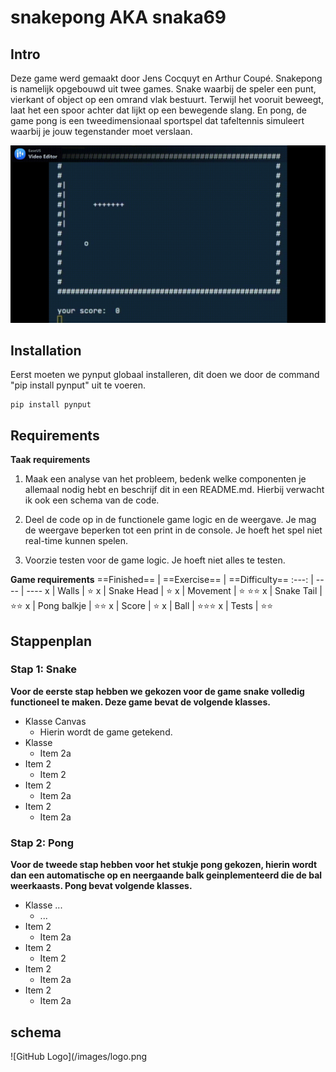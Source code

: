 # snakepong AKA snaka69

## Intro

Deze game werd gemaakt door Jens Cocquyt en Arthur Coupé. Snakepong is namelijk opgebouwd uit twee games. Snake waarbij de speler een punt, vierkant of object op een omrand vlak bestuurt. Terwijl het vooruit beweegt, laat het een spoor achter dat lijkt op een bewegende slang.
En pong, de game pong is een tweedimensionaal sportspel dat tafeltennis simuleert waarbij je jouw tegenstander moet verslaan.

![](snake.gif)

## Installation

Eerst moeten we pynput globaal installeren, dit doen we door de command "pip install pynput" uit te voeren.

```
pip install pynput
```

## Requirements

__Taak requirements__
1. Maak een analyse van het probleem, bedenk welke componenten je allemaal nodig hebt en beschrijf dit in een README.md. Hierbij verwacht ik ook een schema van de code.

2. Deel de code op in de functionele game logic en de weergave. Je mag de weergave beperken tot een print in de console. Je hoeft het spel niet real-time kunnen spelen.

3. Voorzie testen voor de game logic. Je hoeft niet alles te testen.

__Game requirements__
==Finished== | ==Exercise== | ==Difficulty==
:---: | ---- | ----
 x | Walls | :star:
 x | Snake Head | :star:
 x | Movement | :star: :star::star:
 x | Snake Tail | :star::star:
 x | Pong balkje | :star::star:
 x | Score | :star:
 x | Ball | :star::star::star:
 x | Tests | :star::star:

 ## Stappenplan
 ### Stap 1: Snake

 __Voor de eerste stap hebben we gekozen voor de game snake volledig functioneel te maken. Deze game bevat de volgende klasses.__
 * Klasse Canvas
    * Hierin wordt de game getekend.
 * Klasse
    * Item 2a
 * Item 2
    * Item 2
 * Item 2
    * Item 2a
 * Item 2
    * Item 2a
    
 ### Stap 2: Pong

 __Voor de tweede stap hebben voor het stukje pong gekozen, hierin wordt dan een automatische op en neergaande balk geinplementeerd die de bal weerkaasts. Pong bevat volgende klasses.__
 * Klasse ...
    * ...
 * Item 2
    * Item 2a
 * Item 2
    * Item 2
 * Item 2
    * Item 2a
 * Item 2
    * Item 2a

## schema
![GitHub Logo](/images/logo.png
